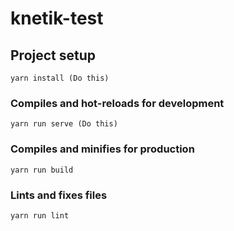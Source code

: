 # knetik-test

## Project setup
```
yarn install (Do this)
```

### Compiles and hot-reloads for development
```
yarn run serve (Do this)
```

### Compiles and minifies for production
```
yarn run build
```

### Lints and fixes files
```
yarn run lint
```
